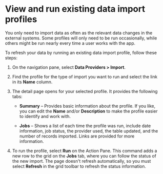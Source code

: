 ﻿# View and run existing data import profiles

You only need to import data as often as the relevant data changes in the external systems. Some profiles will only need to be run occasionally, while others might be run nearly every time a user works with the app.

To refresh your data by running an existing data import profile, follow these steps:

1.  On the navigation pane, select **Data Providers &gt; Import**.

2.  Find the profile for the type of import you want to run and select the link in its **Name** column.

3.  The detail page opens for your selected profile. It provides the following tabs:

    - **Summary** – Provides basic information about the profile. If you like, you can edit the **Name** and/or **Description** to make the profile easier to identify and work with.

    - **Jobs** – Shows a list of each time the profile was run, include date information, job status, the provider used, the table updated, and the number of records imported. Links are provided for more information.

4.  To run the profile, select **Run** on the Action Pane. This command adds a new row to the grid on the **Jobs** tab, where you can follow the status of the new import. The page doesn't refresh automatically, so you must select **Refresh** in the grid toolbar to refresh the status information.

